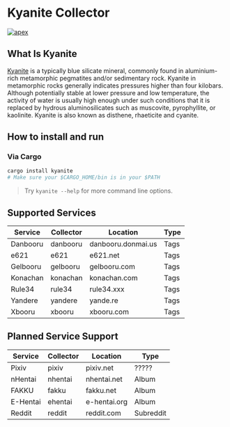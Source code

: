 # Kyanite Collector

[![apex](https://i.imgur.com/1GVFeT6.png)](https://luciascipher.com/)

## What Is Kyanite

[Kyanite](https://en.wikipedia.org/wiki/Kyanite) is a typically blue silicate mineral, commonly found in aluminium-rich
metamorphic pegmatites and/or sedimentary rock. Kyanite in metamorphic rocks generally indicates pressures higher than
four kilobars. Although potentially stable at lower pressure and low temperature, the activity of water is usually high
enough under such conditions that it is replaced by hydrous aluminosilicates such as muscovite, pyrophyllite, or
kaolinite. Kyanite is also known as disthene, rhaeticite and cyanite.

## How to install and run

### Via Cargo

```sh
cargo install kyanite
# Make sure your $CARGO_HOME/bin is in your $PATH
```

> Try `kyanite --help` for more command line options.

## Supported Services

| Service  | Collector | Location           | Type |
|----------|-----------|--------------------|------|
| Danbooru | danbooru  | danbooru.donmai.us | Tags |
| e621     | e621      | e621.net           | Tags |
| Gelbooru | gelbooru  | gelbooru.com       | Tags |
| Konachan | konachan  | konachan.com       | Tags |
| Rule34   | rule34    | rule34.xxx         | Tags |
| Yandere  | yandere   | yande.re           | Tags |
| Xbooru   | xbooru    | xbooru.com         | Tags |

## Planned Service Support

| Service  | Collector | Location     | Type      |
|----------|-----------|--------------|-----------|
| Pixiv    | pixiv     | pixiv.net    | ?????     |
| nHentai  | nhentai   | nhentai.net  | Album     |
| FAKKU    | fakku     | fakku.net    | Album     |
| E-Hentai | ehentai   | e-hentai.org | Album     |
| Reddit   | reddit    | reddit.com   | Subreddit |
